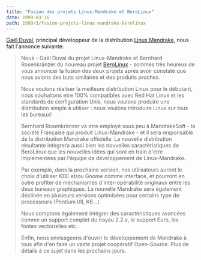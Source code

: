 ```yaml
---
title: "Fusion des projets Linux-Mandrake et BeroLinux"
date: 1999-03-16
path: 1999/3/fusion-projets-linux-mandrake-berolinux
---
```


<P>
<A HREF="mailto:gael@mandrakesoft.com">Gaël Duval</A>, principal développeur
de la distribution <A HREF="http://www.linux-mandrake.com/">Linux Mandrake</A>,
nous fait l'annonce suivante:
</P>

<BLOCKQUOTE>
<P>Nous - Gaël Duval du projet Linux-Mandrake et Bernhard Rosenkränzer
du nouveau projet <A HREF="http://www.berolinux.za.net/">BeroLinux</A>
- sommes très heureux de vous annoncer la fusion des deux projets après
avoir constaté que nous avions des buts similaires et des produits
proches.</P>

<P>Nous voulons réaliser la meilleure distribution Linux pour le
débutant, nous souhaitons etre 100% compatibles avec Red Hat Linux et
les standards de configuration Unix, nous voulons produire une
distribution simple à utiliser : nous voulons introduire Linux sur
tous les bureaux!</P>

<P>Bernhard Rosenkränzer va etre employé sous peu à MandrakeSoft - la
société Française qui produit Linux-Mandrake - et il sera responsable
de la distribution Mandrake officielle. La nouvelle distribution
résultante intègrera aussi bien les nouvelles caractèristiques de
BeroLinux que les nouvelles idées qui sont en train d'etre
implémentées par l'équipe de développement de Linux-Mandrake.</P>

<P>Par exemple, dans la prochaine version, nos utilisateurs auront le
choix d'utiliser KDE et/ou Gnome comme interface, et pourront en outre
profiter de méchanismes d'inter-opérabilité originaux entre les deux
bureaux graphiques. La nouvelle Mandrake sera également déclinée en
plusieurs versions optimisées pour certains type de processeurs
(Pentium I/II, K6...).</P>

<P>Nous comptons également intégrer des caractèristiques avancées comme
un support complet du noyau 2.2.x, le support Euro, les fontes
vectorielles etc.</P>

<P>Enfin, nous envisageons d'ouvrir le développement de Mandrake à tous
afin d'en faire un vaste projet coopératif Open-Source. Plus de
détails à ce sujet dans les prochains jours.</P>

</BLOCKQUOTE>


